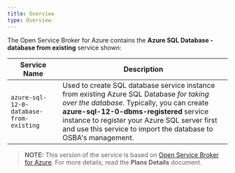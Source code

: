 ```yaml
---
title: Overview
type: Overview
---
```


The Open Service Broker for Azure contains the **Azure SQL Database - database from existing** service shown:

| Service Name | Description |
|--------------|-------------|
| `azure-sql-12-0-database-from-existing` | Used to create SQL database service instance from existing Azure SQL Database *for taking over the database*. Typically, you can create **azure-sql-12-0-dbms-registered** service instance to register your Azure SQL server first and use this service to import the database to OSBA's management. |

>**NOTE:** This version of the service is based on [Open Service Broker for Azure](https://github.com/Azure/open-service-broker-azure).
For more details, read the **Plans Details** document.
